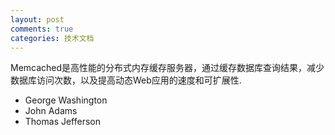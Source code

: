 ```yaml
---
layout: post
comments: true
categories: 技术文档
---
```

Memcached是高性能的分布式内存缓存服务器，通过缓存数据库查询结果，减少数据库访问次数，以及提高动态Web应用的速度和可扩展性.          
- George Washington   
- John Adams   
- Thomas Jefferson   
